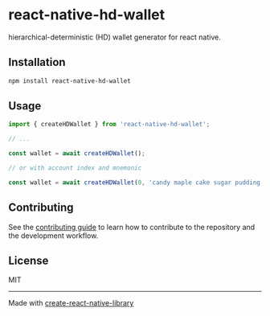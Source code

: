 # react-native-hd-wallet

hierarchical-deterministic (HD) wallet generator for react native.

## Installation

```sh
npm install react-native-hd-wallet
```

## Usage

```js
import { createHDWallet } from 'react-native-hd-wallet';

// ...

const wallet = await createHDWallet();

// or with account index and mnemonic

const wallet = await createHDWallet(0, 'candy maple cake sugar pudding cream honey rich smooth crumble sweet treat'); 

```

## Contributing

See the [contributing guide](CONTRIBUTING.md) to learn how to contribute to the repository and the development workflow.

## License

MIT

---

Made with [create-react-native-library](https://github.com/callstack/react-native-builder-bob)
